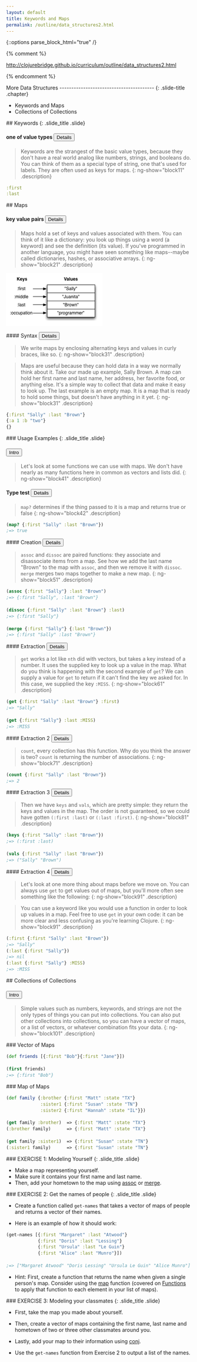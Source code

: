 ```yaml
---
layout: default
title: Keywords and Maps
permalink: /outline/data_structures2.html
---
```


{::options parse_block_html="true" /}

{% comment %}

http://clojurebridge.github.io/curriculum/outline/data_structures2.html

{% endcomment %}

<section>
More Data Structures
----------------------------------------
{: .slide-title .chapter}

* Keywords and Maps
* Collections of Collections
</section>

<section>
## Keywords
{: .slide_title .slide}

#### one of value types <button class="link" ng-model="block11" ng-click="block11=!block11">Details</button>

> Keywords are the strangest of the basic value types, because they
> don't have a real world analog like numbers, strings, and booleans
> do. You can think of them as a special type of string, one that's
> used for labels. They are often used as keys for maps.
{: ng-show="block11" .description}

```clojure
:first
:last
```
</section>

<section>
## Maps

#### key value pairs <button class="link" ng-model="block21" ng-click="block21=!block21">Details</button>

>Maps hold a set of keys and values associated with them. You can
>think of it like a dictionary: you look up things using a word (a
>keyword) and see the definition (its value). If you've programmed in
>another language, you might have seen something like maps--maybe
>called dictionaries, hashes, or associative arrays.
{: ng-show="block21" .description}

![Map](img/map.png)
</section>

<section>
#### Syntax <button class="link" ng-model="block31" ng-click="block31=!block31">Details</button>

> We write maps by enclosing alternating keys and values in curly braces, like so.
{: ng-show="block31" .description}

> Maps are useful because they can hold data in a way we normally
> think about it. Take our made up example, Sally Brown. A map can
> hold her first name and last name, her address, her favorite food,
> or anything else. It's a simple way to collect that data and make it
> easy to look up. The last example is an empty map. It is a map that
> is ready to hold some things, but doesn't have anything in it yet.
{: ng-show="block31" .description}

```clojure
{:first "Sally" :last "Brown"}
{:a 1 :b "two"}
{}
```

</section>

<section>
### Usage Examples
{: .slide_title .slide}

#### <button class="link" ng-model="block41" ng-click="block41=!block41">Intro</button>

> Let's look at some functions we can use with maps. We don't have
> nearly as many functions here in common as vectors and lists did.
{: ng-show="block41" .description}

#### Type test <button class="link" ng-model="block42" ng-click="block42=!block42">Details</button>

> `map?` determines if the thing passed to it is a map and returns
> true or false
{: ng-show="block42" .description}

```clojure
(map? {:first "Sally" :last "Brown"})
;=> true
```
</section>

<section>
#### Creation <button class="link" ng-model="block51" ng-click="block51=!block51">Details</button>

> `assoc` and `dissoc` are paired functions: they associate and disassociate items from a map. See how we add the last name "Brown" to the map with `assoc`, and then we remove it with `dissoc`. `merge` merges two maps together to make a new map.
{: ng-show="block51" .description}

```clojure
(assoc {:first "Sally"} :last "Brown")
;=> {:first "Sally", :last "Brown"}

(dissoc {:first "Sally" :last "Brown"} :last)
;=> {:first "Sally"}

(merge {:first "Sally"} {:last "Brown"})
;=> {:first "Sally" :last "Brown"}
```
</section>

<section>
#### Extraction <button class="link" ng-model="block61" ng-click="block61=!block61">Details</button>

> `get` works a lot like `nth` did with vectors, but takes a key
> instead of a number. It uses the supplied key to look up a value in
> the map. What do you think is happening with the second example of
> `get`? We can supply a value for `get` to return if it can't find
> the key we asked for. In this case, we supplied the key `:MISS`.
{: ng-show="block61" .description}

```clojure
(get {:first "Sally" :last "Brown"} :first)
;=> "Sally"

(get {:first "Sally"} :last :MISS)
;=> :MISS
```
</section>


<section>
#### Extraction 2 <button class="link" ng-model="block71" ng-click="block71=!block71">Details</button>

> `count`, every collection has this function. Why do you think the
> answer is two? `count` is returning the number of associations.
{: ng-show="block71" .description}

```clojure
(count {:first "Sally" :last "Brown"})
;=> 2
```
</section>

<section>
#### Extraction 3 <button class="link" ng-model="block81" ng-click="block81=!block81">Details</button>

> Then we have `keys` and `vals`, which are pretty simple: they return
> the keys and values in the map. The order is not guaranteed, so we
> could have gotten `(:first :last)` or `(:last :first)`.
{: ng-show="block81" .description}

```clojure
(keys {:first "Sally" :last "Brown"})
;=> (:first :last)

(vals {:first "Sally" :last "Brown"})
;=> ("Sally" "Brown")
```
</section>

<section>
#### Extraction 4 <button class="link" ng-model="block91" ng-click="block91=!block91">Details</button>

> Let's look at one more thing about maps before we move on. You can
> always use `get` to get values out of maps, but you'll more often see
> something like the following:
{: ng-show="block91" .description}

> You can use a keyword like you would use a function in order to look
> up values in a map. Feel free to use `get` in your own code: it can
> be more clear and less confusing as you're learning Clojure.
{: ng-show="block91" .description}

```clojure
(:first {:first "Sally" :last "Brown"})
;=> "Sally"
(:last {:first "Sally"})
;=> nil
(:last {:first "Sally"} :MISS)
;=> :MISS
```
</section>

<section>
## Collections of Collections

#### <button class="link" ng-model="block101" ng-click="block101=!block101">Intro</button>

> Simple values such as numbers, keywords, and strings are not the
> only types of things you can put into collections. You can also put
> other collections into collections, so you can have a vector of
> maps, or a list of vectors, or whatever combination fits your data.
{: ng-show="block101" .description}
</section>

<section>
### Vector of Maps

```clojure
(def friends [{:first "Bob"}{:first "Jane"}])

(first friends)
;=> {:first "Bob"}
```
</section>

<section>
### Map of Maps

```clojure
(def family {:brother {:first "Matt" :state "TX"}
             :sister1 {:first "Susan" :state "TN"}
             :sister2 {:first "Hannah" :state "IL"}})

(get family :brother)  => {:first "Matt" :state "TX"}
(:brother family)      => {:first "Matt" :state "TX"}

(get family :sister1)  => {:first "Susan" :state "TN"}
(:sister1 family)      => {:first "Susan" :state "TN"}
```
</section>

<section>
### EXERCISE 1: Modeling Yourself
{: .slide_title .slide}

* Make a map representing yourself.
* Make sure it contains your first name and last name.
* Then, add your hometown to the map using [assoc](http://grimoire.arrdem.com/1.6.0/clojure.core/assoc/) or [merge](http://grimoire.arrdem.com/1.6.0/clojure.core/merge/).
</section>

<section>
### EXERCISE 2: Get the names of people
{: .slide_title .slide}

* Create a function called `get-names` that takes a vector of maps of people and returns a vector of their names.

* Here is an example of how it should work:

```clojure
(get-names [{:first "Margaret" :last "Atwood"}
            {:first "Doris" :last "Lessing"}
            {:first "Ursula" :last "Le Guin"}
            {:first "Alice" :last "Munro"}])

;=> ["Margaret Atwood" "Doris Lessing" "Ursula Le Guin" "Alice Munro"]
```

* Hint: First, create a function that returns the name when given a single person's map. Consider using the [map](http://grimoire.arrdem.com/1.6.0/clojure.core/map/) function (covered on [Functions](functions.md) to apply that function to each element in your list of maps).
</section>

<section>
### EXERCISE 3: Modeling your classmates
{: .slide_title .slide}

* First, take the map you made about yourself.

* Then, create a vector of maps containing the first name, last name and hometown of two or three other classmates around you.

* Lastly, add your map to their information using [conj](http://grimoire.arrdem.com/1.6.0/clojure.core/conj/).

* Use the `get-names` function from Exercise 2 to output a list of the names.
</section>
